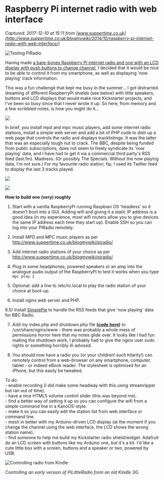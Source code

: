 # Raspberry Pi internet radio with web interface

_Captured: 2017-12-10 at 15:11 from [www.suppertime.co.uk](http://www.suppertime.co.uk/blogmywiki/2014/10/raspberry-pi-internet-radio-with-web-interface/)_

![Testing PiRadio](https://farm4.staticflickr.com/3943/15010648894_ce85be9c6a.jpg)

Having made [a bare-bones Raspberry Pi internet radio and one with an LCD display with push buttons to change channel](http://www.suppertime.co.uk/blogmywiki/piradio/), I decided that it would be nice to be able to control it from my smartphone, as well as displaying 'now playing' track information.

This was a fun challenge that kept me busy in the summer… I got distracted dreaming of different RaspberryPi shields (see below) with little speakers, buttons and LCD displays that would make nice Kickstarter projects, and I've been so busy since that I never wrote it up. So here, from memory and a few scribbled notes, is how you might do it…

![](https://farm4.staticflickr.com/3937/15651194202_3e5ff85288.jpg)

In brief, you install mpd and mpc music players, add some internet radio stations, install a simple web server and add a bit of PHP code to dish up a web page that controls the radio and displays tracklistings. It was the latter that was an especially tough nut to crack. The BBC, despite being funded from public subscriptions, does not seem to freely syndicate its 'now playing' data, and I have had to get it via a commercial third party's RSS feed (last.fm). Madness. (Or possibly The Specials. Without the now playing data, I'm not sure.) For my favourite radio station, fip, I used its Twitter feed to display the last 3 tracks played.

![](https://farm4.staticflickr.com/3944/15464254747_5e8c063a67.jpg)

![](https://farm4.staticflickr.com/3934/15464254577_3f2a999487.jpg)

**How to build one (very) roughly**

1) Start with a vanilla RaspberryPi running Raspbian OS 'headless' so it doesn't boot into a GUI. Adding wifi and giving it a static IP address is a good idea (in my experience, most wifi routers allow you to give devices the same IP address each time they start up). Enable SSH so you can log into your PiRadio remotely.

2) Install MPD and MPC music players as per <http://www.suppertime.co.uk/blogmywiki/piradio/>

3) Add internet radio stations of your choice as per <http://www.suppertime.co.uk/blogmywiki/piradio/>

4) Plug in some headphones, powered speakers or an amp into the analogue audio output of the RaspberryPi to test it works when you type  
`mpc play 1`

5) Optional: add a line to /etc/rc.local to play the radio station of your choice at boot-up.

6) Install nginx web server and PHP.

6.5) Install [SimplePie](http://simplepie.org/) to handle the RSS feeds that give 'now playing' data for BBC Radio.

7) Add my index.php and shutdown.php file **([code here](http://www.suppertime.co.uk/media/pi/pilittleradio.zip))** to /usr/share/nginx/www - there was probably a whole mess of permissions horror here that my notes glide over. It looks like I had fun making the shutdown work, I probably had to give the nginx user sudo rights or something horribly ill-advised.

8) You should now have a radio you (or your children! such hilarity!) can remotely control from a web-browser on any smartphone, computer, tablet - or indeed eBook reader. The stylesheet is optimised for an iPhone, but this easily be tweaked.

To do:  
\- enable recording (I did make some headway with this using streamripper but ran out of time).  
\- have a nice HTML5 volume control slider (this was beyond me).  
\- find a better way of setting it up so you can configure the wifi from a simple command line in a KanoOS-style.  
\- make it so you can easily edit the station list from web interface or command line.  
\- mesh in better with my Arduino-driven LCD display (at the moment if you change the channel using the web interface, the LCD shows the wrong station name).  
\- find someone to help me build my Kickstarter radio shield/widget. Adafruit do an LCD screen with buttons like my Arduino one, but it's a kit. I'd like a cute little box with a screen, buttons and a speaker or two, powered by USB.

![Controlling radio from Kindle](https://farm4.staticflickr.com/3863/14790916690_f8e8ec90f1.jpg)

_Controlling an early version of PiLittleRadio from an old Kindle 3G._
